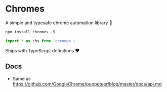 # Chromes
A simple and typesafe chrome automation library 🌹

```js
npm install chromes -S
```

```js
import * as chs from 'chromes';
```

Ships with TypeScript definitions ❤️

## Docs 
* Same as https://github.com/GoogleChrome/puppeteer/blob/master/docs/api.md
